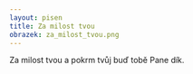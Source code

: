 ```yaml
---
layout: pisen
title: Za milost tvou
obrazek: za_milost_tvou.png
---
```


Za milost tvou a pokrm tvůj buď tobě Pane dík.
